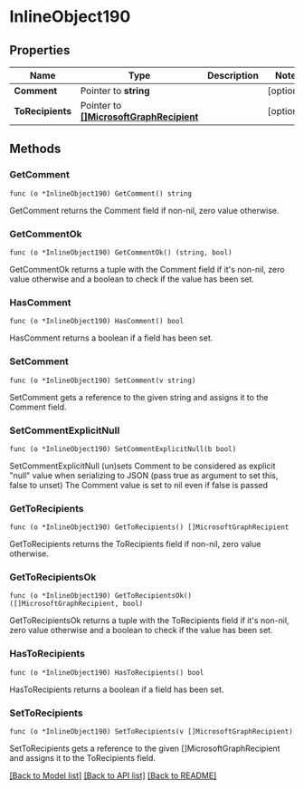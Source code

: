 # InlineObject190

## Properties

Name | Type | Description | Notes
------------ | ------------- | ------------- | -------------
**Comment** | Pointer to **string** |  | [optional] 
**ToRecipients** | Pointer to [**[]MicrosoftGraphRecipient**](microsoft.graph.recipient.md) |  | [optional] 

## Methods

### GetComment

`func (o *InlineObject190) GetComment() string`

GetComment returns the Comment field if non-nil, zero value otherwise.

### GetCommentOk

`func (o *InlineObject190) GetCommentOk() (string, bool)`

GetCommentOk returns a tuple with the Comment field if it's non-nil, zero value otherwise
and a boolean to check if the value has been set.

### HasComment

`func (o *InlineObject190) HasComment() bool`

HasComment returns a boolean if a field has been set.

### SetComment

`func (o *InlineObject190) SetComment(v string)`

SetComment gets a reference to the given string and assigns it to the Comment field.

### SetCommentExplicitNull

`func (o *InlineObject190) SetCommentExplicitNull(b bool)`

SetCommentExplicitNull (un)sets Comment to be considered as explicit "null" value
when serializing to JSON (pass true as argument to set this, false to unset)
The Comment value is set to nil even if false is passed
### GetToRecipients

`func (o *InlineObject190) GetToRecipients() []MicrosoftGraphRecipient`

GetToRecipients returns the ToRecipients field if non-nil, zero value otherwise.

### GetToRecipientsOk

`func (o *InlineObject190) GetToRecipientsOk() ([]MicrosoftGraphRecipient, bool)`

GetToRecipientsOk returns a tuple with the ToRecipients field if it's non-nil, zero value otherwise
and a boolean to check if the value has been set.

### HasToRecipients

`func (o *InlineObject190) HasToRecipients() bool`

HasToRecipients returns a boolean if a field has been set.

### SetToRecipients

`func (o *InlineObject190) SetToRecipients(v []MicrosoftGraphRecipient)`

SetToRecipients gets a reference to the given []MicrosoftGraphRecipient and assigns it to the ToRecipients field.


[[Back to Model list]](../README.md#documentation-for-models) [[Back to API list]](../README.md#documentation-for-api-endpoints) [[Back to README]](../README.md)



